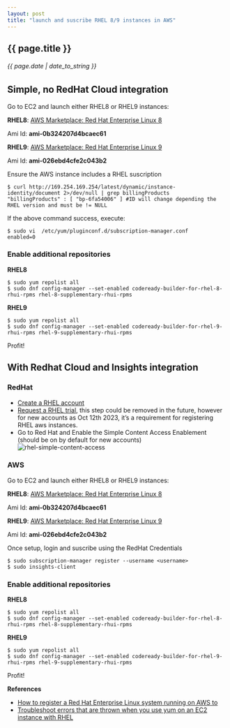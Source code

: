 ```yaml
---
layout: post
title: "launch and suscribe RHEL 8/9 instances in AWS"
---
```


## {{ page.title }}

###### {{ page.date | date_to_string }}

## Simple, no RedHat Cloud integration

Go to EC2 and launch either RHEL8 or RHEL9 instances:

**RHEL8**: [AWS Marketplace: Red Hat Enterprise Linux 8](https://aws.amazon.com/marketplace/pp/prodview-kv5mi3ksb2mma)

Ami Id: **ami-0b324207d4bcaec61**

**RHEL9**: [AWS Marketplace: Red Hat Enterprise Linux 9](https://aws.amazon.com/marketplace/pp/prodview-b5psjqk4f5f3k)

Ami Id: **ami-026ebd4cfe2c043b2**

Ensure the AWS instance includes a RHEL suscription 

    $ curl http://169.254.169.254/latest/dynamic/instance-identity/document 2>/dev/null | grep billingProducts
    "billingProducts" : [ "bp-6fa54006" ] #ID will change depending the RHEL version and must be != NULL

If the above command success, execute:

    $ sudo vi  /etc/yum/pluginconf.d/subscription-manager.conf
    enabled=0

### Enable additional repositories

**RHEL8**

    $ sudo yum repolist all
    $ sudo dnf config-manager --set-enabled codeready-builder-for-rhel-8-rhui-rpms rhel-8-supplementary-rhui-rpms 

**RHEL9**

    $ sudo yum repolist all
    $ sudo dnf config-manager --set-enabled codeready-builder-for-rhel-9-rhui-rpms rhel-9-supplementary-rhui-rpms

Profit!

## With Redhat Cloud and Insights integration

### RedHat

- [Create a RHEL account](https://www.redhat.com/wapps/ugc/register.html?_flowId=register-flow&_flowExecutionKey=e1s1)
- [Request a RHEL trial](https://www.redhat.com/en/technologies/linux-platforms/enterprise-linux/try-it?intcmp=701f20000012m1qAAA), this step could be removed in the future, however for new accounts as Oct 12th 2023, it’s a requirement for registering RHEL aws instances.
- Go to Red Hat and Enable the Simple Content Access Enablement (should be on by default for new accounts)
![rhel-simple-content-access](https://github.com/javier-lopez/javier.io/assets/75626/abc8f9bc-9fce-496e-9cec-ca5d865cf943)

### AWS

Go to EC2 and launch either RHEL8 or RHEL9 instances:

**RHEL8**: [AWS Marketplace: Red Hat Enterprise Linux 8](https://aws.amazon.com/marketplace/pp/prodview-kv5mi3ksb2mma)

Ami Id: **ami-0b324207d4bcaec61**

**RHEL9**: [AWS Marketplace: Red Hat Enterprise Linux 9](https://aws.amazon.com/marketplace/pp/prodview-b5psjqk4f5f3k)

Ami Id: **ami-026ebd4cfe2c043b2**

Once setup, login and suscribe using the RedHat Credentials

    $ sudo subscription-manager register --username <username>
    $ sudo insights-client

### Enable additional repositories

**RHEL8**

    $ sudo yum repolist all
    $ sudo dnf config-manager --set-enabled codeready-builder-for-rhel-8-rhui-rpms rhel-8-supplementary-rhui-rpms 

**RHEL9**

    $ sudo yum repolist all
    $ sudo dnf config-manager --set-enabled codeready-builder-for-rhel-9-rhui-rpms rhel-9-supplementary-rhui-rpms

Profit!

**References**

- [How to register a Red Hat Enterprise Linux system running on AWS to](https://access.redhat.com/articles/6538061)
- [Troubleshoot errors that are thrown when you use yum on an EC2 instance with RHEL](https://repost.aws/knowledge-center/ec2-yum-rhel-errors)
